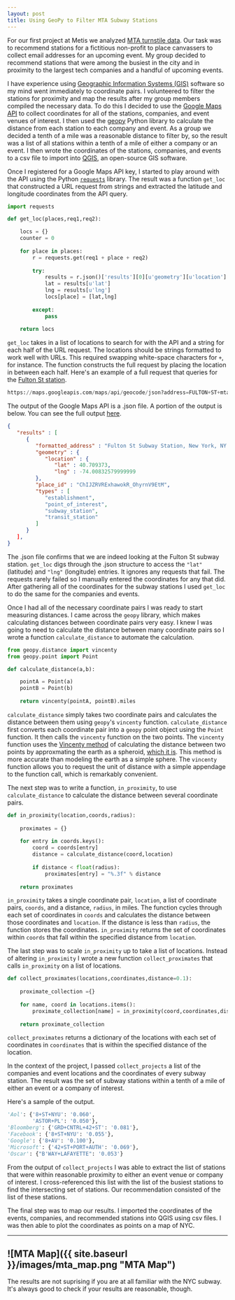 ```yaml
---
layout: post
title: Using GeoPy to Filter MTA Subway Stations
---
```


For our first project at Metis we analyzed [MTA turnstile data](http://web.mta.info/developers/turnstile.html). Our task was to recommend stations for a fictitious non-profit to place canvassers to collect email addresses for an upcoming event. My group decided to recommend stations that were among the busiest in the city and in proximity to the largest tech companies and a handful of upcoming events.  

I have experience using [Geographic Information Systems (GIS)](https://en.wikipedia.org/wiki/Geographic_information_system) software so my mind went immediately to coordinate pairs. I volunteered to filter the stations for proximity and map the results after my group members compiled the necessary data. To do this I decided to use the [Google Maps API](https://developers.google.com/maps/) to collect coordinates for all of the stations, companies, and event venues of interest. I then used the [geopy](https://pypi.python.org/pypi/geopy) Python library to calculate the distance from each station to each company and event. As a group we decided a tenth of a mile was a reasonable distance to filter by, so the result was a list of all stations within a tenth of a mile of either a company or an event. I then wrote the coordinates of the stations, companies, and events to a csv file to import into [QGIS](http://qgis.org/en/site/index.html), an open-source GIS software.  

Once I registered for a Google Maps API key, I started to play around with the API using the Python [`requests`](http://docs.python-requests.org/en/master/) library. The result was a function `get_loc` that constructed a URL request from strings and extracted the latitude and longitude coordinates from the API query. 

```python
import requests

def get_loc(places,req1,req2):

    locs = {}
    counter = 0
    
    for place in places:
        r = requests.get(req1 + place + req2)
        
        try:
            results = r.json()['results'][0][u'geometry'][u'location']
            lat = results[u'lat']
            lng = results[u'lng']
            locs[place] = [lat,lng]
            
        except:
            pass
            
    return locs
```  
  
`get_loc` takes in a list of locations to search for with the API and a string for each half of the URL request. The locations should be strings formatted to work well with URLs. This required swapping white-space characters for `+`, for instance. The function constructs the full request by placing the location in between each half. Here's an example of a full request that queries for the [Fulton St station](https://www.google.com/maps/place/Fulton+St,+New+York,+NY/@40.7102288,-74.0099294,17z/data=!3m1!4b1!4m5!3m4!1s0x89c25a17fed80351:0xf3596b913f0c9185!8m2!3d40.7102288!4d-74.0077407).


```python
https://maps.googleapis.com/maps/api/geocode/json?address=FULTON+ST+mta+subway+NY+NY&key=API_KEY
```


The output of the Google Maps API is a .json file. A portion of the output is below. You can see the full output [here](fulton_st.json).  

```json
{
   "results" : [
      {
         "formatted_address" : "Fulton St Subway Station, New York, NY 10038, USA",
         "geometry" : {
            "location" : {
               "lat" : 40.709373,
               "lng" : -74.00832579999999
         },
         "place_id" : "ChIJZRVRExhawokR_OhyrnV9EtM",
         "types" : [
            "establishment",
            "point_of_interest",
            "subway_station",
            "transit_station"
         ]
      }
   ],
}
```

The .json file confirms that we are indeed looking at the Fulton St subway station. `get_loc` digs through the .json structure to access the `"lat"` (latitude) and `"lng"` (longitude) entries. It ignores any requests that fail. The requests rarely failed so I manually entered the coordinates for any that did. After gathering all of the coordinates for the subway stations I used `get_loc` to do the same for the companies and events.

Once I had all of the necessary coordinate pairs I was ready to start measuring distances. I came across the `geopy` library, which makes calculating distances between coordinate pairs very easy. I knew I was going to need to calculate the distance between many coordinate pairs so I wrote a function `calculate_distance` to automate the calculation.

```python
from geopy.distance import vincenty
from geopy.point import Point

def calculate_distance(a,b):

    pointA = Point(a)
    pointB = Point(b)
    
    return vincenty(pointA, pointB).miles
```

`calculate_distance` simply takes two coordinate pairs and calculates the distance between them using `geopy`'s `vincenty` function. `calculate_distance` first converts each coordinate pair into a `geopy` point object using the `Point` function. It then calls the `vincenty` function on the two points. The `vincenty` function uses the [Vincenty method](https://en.wikipedia.org/wiki/Vincenty's_formulae) of calculating the distance between two points by approxmating the earth as a spheroid, [which it is](https://en.wikipedia.org/wiki/Figure_of_the_Earth). This method is more accurate than modeling the earth as a simple sphere. The `vincenty` function allows you to request the unit of distance with a simple appendage to the function call, which is remarkably convenient.

The next step was to write a function, `in_proximity`, to use `calculate_distance` to calculate the distance between several coordinate pairs. 

```python
def in_proximity(location,coords,radius):
   
    proximates = {}
    
    for entry in coords.keys():
        coord = coords[entry]
        distance = calculate_distance(coord,location)
        
        if distance < float(radius):
            proximates[entry] = "%.3f" % distance
            
    return proximates
```

`in_proximity` takes a single coordinate pair, `location`, a list of coordinate pairs, `coords`, and a distance, `radius`, in miles. The function cycles through each set of coordinates in `coords` and calculates the distance between those coordinates and `location`. If the distance is less than `radius`, the function stores the coordinates. `in_proximity` returns the set of coordinates within `coords` that fall within the specified distance from `location`.

The last step was to scale `in_proximity` up to take a list of locations. Instead of altering `in_proximity` I wrote a new function `collect_proximates` that calls `in_proximity` on a list of locations.

```python
def collect_proximates(locations,coordinates,distance=0.1):
    
    proximate_collection ={}
    
    for name, coord in locations.items():
        proximate_collection[name] = in_proximity(coord,coordinates,distance)
        
    return proximate_collection
```

`collect_proximates` returns a dictionary of the locations with each set of coordinates in `coordinates` that is within the specified distance of the location.

In the context of the project, I passed `collect_projects` a list of the companies and event locations and the coordinates of every subway station. The result was the set of subway stations within a tenth of a mile of either an event or a company of interest.

Here's a sample of the output.

```python
'Aol': {'8+ST+NYU': '0.060',
        'ASTOR+PL': '0.050'},
'Bloomberg': {'GRD+CNTRL+42+ST': '0.081'},
'Facebook': {'8+ST+NYU': '0.055'},
'Google': {'8+AV': '0.100'},
'Microsoft': {'42+ST+PORT+AUTH': '0.069'},
'Oscar': {"B'WAY+LAFAYETTE": '0.053'}
```

From the output of `collect_projects` I was able to extract the list of stations that were within reasonable proximity to either an event venue or company of interest. I cross-referenced this list with the list of the busiest stations to find the intersecting set of stations. Our recommendation consisted of the list of these stations. 

The final step was to map our results. I imported the coordinates of the events, companies, and recommended stations into QGIS using csv files. I was then able to plot the coordinates as points on a map of NYC.

----------
![MTA Map]({{ site.baseurl }}/images/mta_map.png "MTA Map")
----------

The results are not suprising if you are at all familiar with the NYC subway. It's always good to check if your results are reasonable, though. 